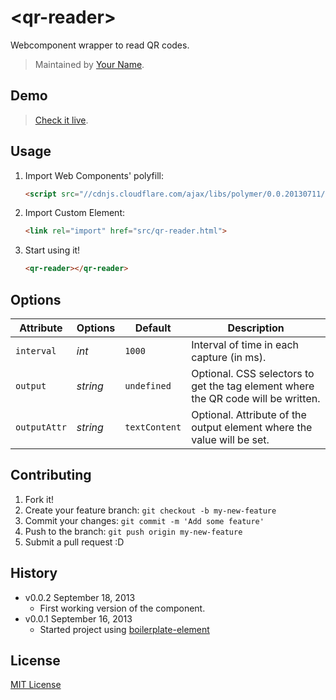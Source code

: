 # &lt;qr-reader&gt;

Webcomponent wrapper to read QR codes.

> Maintained by [Your Name](https://github.com/yourname).

## Demo

> [Check it live](http://educastellano.github.io/qr-reader).

## Usage

1. Import Web Components' polyfill:

	```html
	<script src="//cdnjs.cloudflare.com/ajax/libs/polymer/0.0.20130711/polymer.min.js"></script>
	```

2. Import Custom Element:

	```html
	<link rel="import" href="src/qr-reader.html">
	```

3. Start using it!

	```html
	<qr-reader></qr-reader>
	```

## Options

Attribute     | Options                | Default             | Description
---           | ---                    | ---                 | ---
`interval`    | *int*                  | `1000`              | Interval of time in each capture (in ms).
`output`      | *string*               | `undefined`         | Optional. CSS selectors to get the tag element where the QR code will be written.
`outputAttr`  | *string*          	   | `textContent`       | Optional. Attribute of the output element where the value will be set.


## Contributing

1. Fork it!
2. Create your feature branch: `git checkout -b my-new-feature`
3. Commit your changes: `git commit -m 'Add some feature'`
4. Push to the branch: `git push origin my-new-feature`
5. Submit a pull request :D

## History

* v0.0.2 September 18, 2013
	* First working version of the component.
* v0.0.1 September 16, 2013
	* Started project using [boilerplate-element](https://github.com/customelements/boilerplate-element)

## License

[MIT License](http://opensource.org/licenses/MIT)